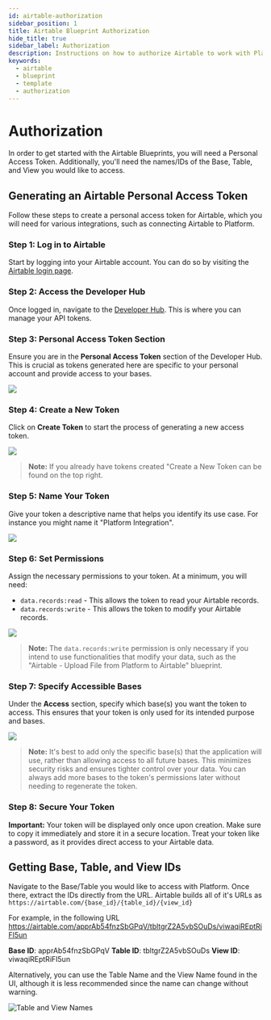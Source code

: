 ```yaml
---
id: airtable-authorization
sidebar_position: 1
title: Airtable Blueprint Authorization
hide_title: true
sidebar_label: Authorization
description: Instructions on how to authorize Airtable to work with Platform's low-code Airtable templates.
keywords:
  - airtable
  - blueprint
  - template
  - authorization
---
```


#  Authorization

In order to get started with the Airtable Blueprints, you will need a Personal Access Token. Additionally, you'll need the names/IDs of the Base, Table, and View you would like to access.

## Generating an Airtable Personal Access Token

Follow these steps to create a personal access token for Airtable, which you will need for various integrations, such as connecting Airtable to Platform.

### Step 1: Log in to Airtable

Start by logging into your Airtable account. You can do so by visiting the [Airtable login page](https://airtable.com/login).

### Step 2: Access the Developer Hub

Once logged in, navigate to the [Developer Hub](https://airtable.com/create/tokens). This is where you can manage your API tokens.

### Step 3: Personal Access Token Section

Ensure you are in the **Personal Access Token** section of the Developer Hub. This is crucial as tokens generated here are specific to your personal account and provide access to your bases.

![](https://cdn.sanity.io/images/2xyydva6/dev/4a3423007f48f75f8a4f06df9a66404ae290c229-643x238.png?w=450)

### Step 4: Create a New Token

Click on **Create Token** to start the process of generating a new access token.

![](https://cdn.sanity.io/images/2xyydva6/dev/9acc975d9dd6e58fcc148ebf241ff018782f0fe0-689x208.png?w=450)

> **Note:**  If you already have tokens created "Create a New Token can be found on the top right.

### Step 5: Name Your Token

Give your token a descriptive name that helps you identify its use case. For instance you might name it "Platform Integration".

![](https://cdn.sanity.io/images/2xyydva6/dev/d1fb612181c9a2d287ea8c66e3e70781e7f84b58-822x233.png?w=450)

### Step 6: Set Permissions

Assign the necessary permissions to your token. At a minimum, you will need:

- `data.records:read` - This allows the token to read your Airtable records.
- `data.records:write` - This allows the token to modify your Airtable records.

![](https://cdn.sanity.io/images/2xyydva6/dev/89812054085635e599b3fdb4b2f84db06c3af7da-383x193.png?w=450)

> **Note:** The `data.records:write` permission is only necessary if you intend to use functionalities that modify your data, such as the "Airtable - Upload File from Platform to Airtable" blueprint.

### Step 7: Specify Accessible Bases

Under the **Access** section, specify which base(s) you want the token to access. This ensures that your token is only used for its intended purpose and bases.

![](https://cdn.sanity.io/images/2xyydva6/dev/400fc7fca0d75c37479b614fe87f4f436723bdf8-772x172.png?w=450)

> **Note:**  It's best to add only the specific base(s) that the application will use, rather than allowing access to all future bases. This minimizes security risks and ensures tighter control over your data. You can always add more bases to the token's permissions later without needing to regenerate the token.

### Step 8: Secure Your Token

**Important:** Your token will be displayed only once upon creation. Make sure to copy it immediately and store it in a secure location. Treat your token like a password, as it provides direct access to your Airtable data.


## Getting Base, Table, and View IDs

Navigate to the Base/Table you would like to access with Platform. Once there, extract the IDs directly from the URL. Airtable builds all of it's URLs as `https://airtable.com/{base_id}/{table_id}/{view_id}`

For example, in the following URL https://airtable.com/apprAb54fnzSbGPqV/tbltgrZ2A5vbSOuDs/viwaqiREptRiFI5un

**Base ID**: apprAb54fnzSbGPqV
**Table ID**: tbltgrZ2A5vbSOuDs
**View ID**: viwaqiREptRiFI5un

Alternatively, you can use the Table Name and the View Name found in the UI, although it is less recommended since the name can change without warning.

![Table and View Names](https://cdn.sanity.io/images/2xyydva6/production/061e3835df52069273424529a41b663d48c07e55-980x242.png?w=450)

